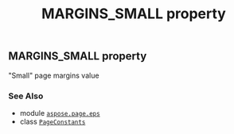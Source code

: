 ﻿---
title: MARGINS_SMALL property
second_title: Aspose.Page for Python via .NET API References
description: 
type: docs
weight: 100
url: /python-net/aspose.page.eps/pageconstants/margins_small/
is_root: false
---

## MARGINS_SMALL property


"Small" page margins value

### See Also
* module [`aspose.page.eps`](../../)
* class [`PageConstants`](/page/python-net/aspose.page.eps/pageconstants)
